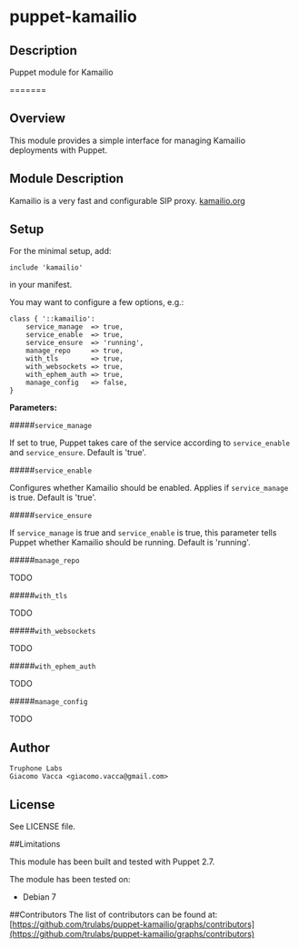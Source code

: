 puppet-kamailio
===============

## Description

Puppet module for Kamailio


=======

Overview
--------

This module provides a simple interface for managing Kamailio deployments with Puppet.

Module Description
------------------

Kamailio is a very fast and configurable SIP proxy.
[kamailio.org](http://www.kamailio.org/w/)

Setup
-----

For the minimal setup, add:

    include 'kamailio'

in your manifest.

You may want to configure a few options, e.g.:

    class { '::kamailio':
        service_manage  => true,
        service_enable  => true,
        service_ensure  => 'running',
        manage_repo     => true,
        with_tls        => true,
        with_websockets => true,
        with_ephem_auth => true,
        manage_config   => false,
    }

**Parameters:**

#####`service_manage`

If set to true, Puppet takes care of the service according to `service_enable` and `service_ensure`. Default is 'true'.

#####`service_enable`

Configures whether Kamailio should be enabled. Applies if `service_manage` is true. Default is 'true'.

#####`service_ensure`

If `service_manage` is true and `service_enable` is true, this parameter tells Puppet whether Kamailio should be running. Default is 'running'.


#####`manage_repo`

TODO

#####`with_tls`

TODO

#####`with_websockets`

TODO

#####`with_ephem_auth`

TODO

#####`manage_config`

TODO


Author
------

    Truphone Labs
    Giacomo Vacca <giacomo.vacca@gmail.com>

License
-------

See LICENSE file.

##Limitations

This module has been built and tested with Puppet 2.7.

The module has been tested on:
* Debian 7

##Contributors
The list of contributors can be found at: [https://github.com/trulabs/puppet-kamailio/graphs/contributors](https://github.com/trulabs/puppet-kamailio/graphs/contributors)

